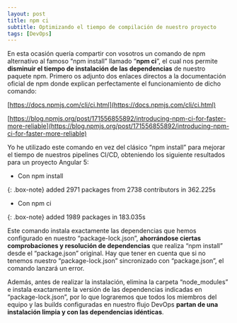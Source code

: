 ```yaml
---
layout: post
title: npm ci
subtitle: Optimizando el tiempo de compilación de nuestro proyecto
tags: [DevOps]
---
```


En esta ocasión quería compartir con vosotros un comando de npm alternativo al famoso “npm install” llamado “**npm ci**”, el cual nos permite **disminuir el tiempo de instalación de las dependencias** de nuestro paquete npm. Primero os adjunto dos enlaces directos a la documentación oficial de npm donde explican perfectamente el funcionamiento de dicho comando:

[https://docs.npmjs.com/cli/ci.html](https://docs.npmjs.com/cli/ci.html)

[https://blog.npmjs.org/post/171556855892/introducing-npm-ci-for-faster-more-reliable](https://blog.npmjs.org/post/171556855892/introducing-npm-ci-for-faster-more-reliable)

Yo he utilizado este comando en vez del clásico “npm install” para mejorar el tiempo de nuestros pipelines CI/CD, obteniendo los siguiente resultados para un proyecto Angular 5:

- Con npm install

{: .box-note}
added 2971 packages from 2738 contributors in 362.225s

- Con npm ci

{: .box-note}
added 1989 packages in 183.035s

Este comando instala exactamente las dependencias que hemos configurado en nuestro “package-lock.json”, **ahorrándose ciertas comprobaciones y resolución de dependencias** que realiza “npm install” desde el “package.json” original. Hay que tener en cuenta que si no tenemos nuestro “package-lock.json” sincronizado con “package.json”, el comando lanzará un error.

Además, antes de realizar la instalación, elimina la carpeta “node_modules” e instala exactamente la versión de las dependencias indicadas en “package-lock.json”, por lo que lograremos que todos los miembros del equipo y las builds configuradas en nuestro flujo DevOps **partan de una instalación limpia y con las dependencias idénticas**.